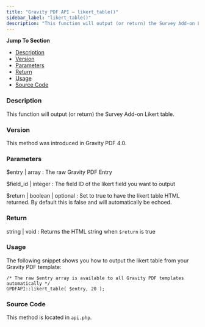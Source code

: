 ```yaml
---
title: "Gravity PDF API – likert_table()"
sidebar_label: "likert_table()"
description: "This function will output (or return) the Survey Add-on Likert table."
---
```


**Jump To Section**

* [Description](#description)
* [Version](#version)
* [Parameters](#parameters)
* [Return](#return)
* [Usage](#usage)
* [Source Code](#source-code)

### Description 

This function will output (or return) the Survey Add-on Likert table.

### Version 

This method was introduced in Gravity PDF 4.0.

### Parameters 

$entry | array
:    The raw Gravity PDF Entry

$field_id | integer
:    The field ID of the likert field you want to output

$return | boolean | optional
:    Set to true to have the likert table HTML returned. By default this is false and will automatically be echoed.

### Return 

string | void
:    Returns the HTML string when `$return` is true

### Usage 

The following snippet shows you how to output the likert table from your Gravity PDF template:

```
/* The raw $entry array is available to all Gravity PDF templates automatically */
GPDFAPI::likert_table( $entry, 20 );
```

### Source Code 

This method is located in `api.php`.
